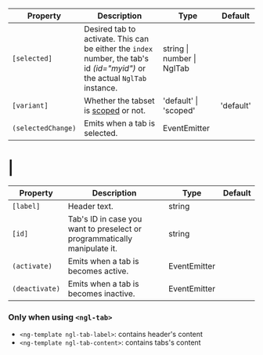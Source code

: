 # <ngl-tabset>

| Property | Description | Type | Default |
| -------- | ----------- | ---- | ------- |
| `[selected]` | Desired tab to activate. This can be either the `index` number, the tab's id *(id="myid")* or the actual `NglTab` instance. | string \| number \| NglTab | |
| `[variant]` | Whether the tabset is [scoped](https://www.lightningdesignsystem.com/components/tabs#scoped) or not. | 'default' \| 'scoped' | 'default' |
| `(selectedChange)` | Emits when a tab is selected. | EventEmitter<NglTab> | |


# <ng-template ngl-tab> | <ngl-tab>

| Property | Description | Type | Default |
| -------- | ----------- | ---- | ------- |
| `[label]` | Header text. | string | |
| `[id]` | Tab's ID in case you want to preselect or programmatically manipulate it. | string | |
| `(activate)` | Emits when a tab is becomes active. | EventEmitter<NglTab> | |
| `(deactivate)` | Emits when a tab is becomes inactive. | EventEmitter<NglTab> | |


### Only when using `<ngl-tab>`

  * `<ng-template ngl-tab-label>`: contains header's content
  * `<ng-template ngl-tab-content>`: contains tabs's content
